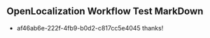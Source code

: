 ## OpenLocalization Workflow Test MarkDown
* af46ab6e-222f-4fb9-b0d2-c817cc5e4045 thanks!

<!--HONumber=Aug16_HO3-->


